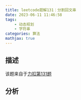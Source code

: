 ```yaml
---
title: leetcode题解131：分割回文串
date: 2023-06-11 11:46:58
tags:
    - 动态规划
    - 字符串
categories: 算法
mathjax: true
---
```


## 描述

该题来自于[力扣第131题](https://leetcode.cn/problems/palindrome-partitioning/)

<!--more-->

## 分析



